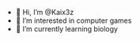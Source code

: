 - 👋 Hi, I’m @Kaix3z
- 👀 I’m interested in computer games
- 🌱 I’m currently learning biology

<!---
Kaix3z/Kaix3z is a ✨ special ✨ repository because its `README.md` (this file) appears on your GitHub profile.
You can click the Preview link to take a look at your changes.
--->
